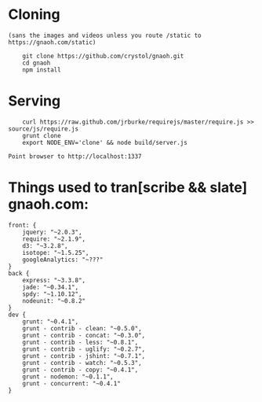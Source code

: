 # Cloning 
    (sans the images and videos unless you route /static to https://gnaoh.com/static)
```
    git clone https://github.com/crystol/gnaoh.git
    cd gnaoh
    npm install
```
# Serving
```
    curl https://raw.github.com/jrburke/requirejs/master/require.js >> source/js/require.js
    grunt clone
    export NODE_ENV='clone' && node build/server.js
```
    Point browser to http://localhost:1337

# Things used to tran[scribe && slate] gnaoh.com:
    front: {
        jquery: "~2.0.3",
        require: "~2.1.9",
        d3: "~3.2.8",
        isotope: "~1.5.25",
        googleAnalytics: "~???"
    }
    back {
        express: "~3.3.8",
        jade: "~0.34.1",
        spdy: "~1.10.12",
        nodeunit: "~0.8.2"
    }
    dev {
        grunt: "~0.4.1",
        grunt - contrib - clean: "~0.5.0",
        grunt - contrib - concat: "~0.3.0",
        grunt - contrib - less: "~0.8.1",
        grunt - contrib - uglify: "~0.2.7",
        grunt - contrib - jshint: "~0.7.1",
        grunt - contrib - watch: "~0.5.3",
        grunt - contrib - copy: "~0.4.1",
        grunt - nodemon: "~0.1.1",
        grunt - concurrent: "~0.4.1"
    }